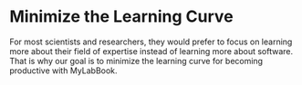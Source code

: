 # Minimize the Learning Curve

For most scientists and researchers, they would prefer to focus on learning more about their field of expertise instead of learning more about software. 
That is why our goal is to minimize the learning curve for becoming productive with MyLabBook. 



